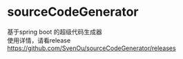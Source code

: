 # sourceCodeGenerator
基于spring boot 的超级代码生成器  
使用详情，请看release  
https://github.com/SvenOu/sourceCodeGenerator/releases
